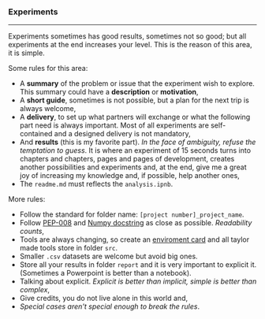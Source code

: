 ### Experiments
-----

Experiments sometimes has good results, sometimes not so good; but all experiments at the end increases your level.
This is the reason of this area, it is simple.

Some rules for this area:
* A **summary** of the problem or issue that the experiment wish to explore. This summary could have a **description** or **motivation**,
* A **short guide**, sometimes is not possible, but a plan for the next trip is always welcome,
* A **delivery**, to set up what partners will exchange or what the following part need is always important. Most of all experiments are self-contained and a designed delivery is not mandatory,
* And **results** (this is my favorite part). *In the face of ambiguity, refuse the temptation to guess*. It is where an experiment of 15 seconds turns into chapters and chapters, pages and pages of development, creates another possibilities and experiments and, at the end, give me a great joy of increasing my knowledge and, if possible, help another ones,
* The `readme.md` must reflects the `analysis.ipnb`.

More rules:
* Follow the standard for folder name: `[project number]_project_name`.
* Follow [PEP-008](https://peps.python.org/pep-0008/) and [Numpy docstring](https://numpydoc.readthedocs.io/en/latest/format.html) as close as possible. *Readability counts*,
* Tools are always changing, so create an [enviroment card](https://docs.python.org/3/library/venv.html) and all taylor made tools store in folder `src`.
* Smaller `.csv` datasets are welcome but avoid big ones.
* Store all your results in folder `report` and it is very important to explicit it. (Sometimes a Powerpoint is better than a notebook).
* Talking about explicit. *Explicit is better than implicit, simple is better than complex*,
* Give credits, you do not live alone in this world and,
* *Special cases aren't special enough to break the rules*.
